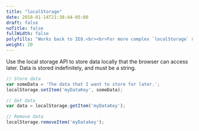 ```yaml
---
title: "localStorage"
date: 2018-01-14T21:38:44-05:00
draft: false
noTitle: false
fullWidth: false
polyfills: "Works back to IE8.<br><br>For more complex `localStorage` management, I wrote [a small helper library](https://github.com/cferdinandi/bin)."
weight: 20
---
```


Use the local storage API to store data locally that the browser can access later. Data is stored indefinitely, and must be a string.

```javascript
// Store data
var someData = 'The data that I want to store for later.';
localStorage.setItem('myDataKey', someData);

// Get data
var data = localStorage.getItem('myDataKey');

// Remove data
localStorage.removeItem('myDatakey');
```